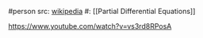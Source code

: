 #person 
src: [wikipedia](https://en.wikipedia.org/wiki/Paul_Rabinowitz) 
#: [[Partial Differential Equations]] 

https://www.youtube.com/watch?v=vs3rd8RPosA


